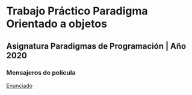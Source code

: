 # Trabajo Práctico Paradigma Orientado a objetos

## Asignatura Paradigmas de Programación | Año 2020

### Mensajeros de película

[Enunciado](https://docs.google.com/document/d/e/2PACX-1vTUejL9qaKovwU5FaYIdiAgOJ5Uxpaybuc4MsGrEabXxtyi0ryGms0p7xRsOuBQJPihX5VwEhuwJZfA/pub)

